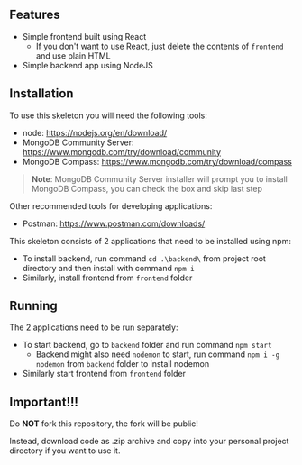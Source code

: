 ## Features

- Simple frontend built using React
  - If you don't want to use React, just delete the contents of `frontend` and use plain HTML
- Simple backend app using NodeJS

## Installation

To use this skeleton you will need the following tools:

- node: https://nodejs.org/en/download/
- MongoDB Community Server: https://www.mongodb.com/try/download/community
- MongoDB Compass: https://www.mongodb.com/try/download/compass

> **Note**: MongoDB Community Server installer will prompt you to install MongoDB Compass, you can check the box and skip last step

Other recommended tools for developing applications:

- Postman: https://www.postman.com/downloads/

This skeleton consists of 2 applications that need to be installed using npm:

- To install backend, run command `cd .\backend\` from project root directory and then install with command `npm i`
- Similarly, install frontend from `frontend` folder

## Running

The 2 applications need to be run separately:

- To start backend, go to `backend` folder and run command `npm start`
  - Backend might also need `nodemon` to start, run command `npm i -g nodemon` from `backend` folder to install nodemon
- Similarly start frontend from `frontend` folder

## Important!!!

Do **NOT** fork this repository, the fork will be public!

Instead, download code as .zip archive and copy into your personal project directory if you want to use it.
